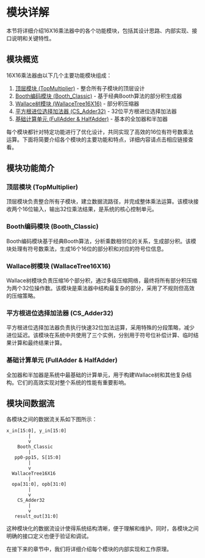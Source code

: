 # 模块详解

本节将详细介绍16X16乘法器中的各个功能模块，包括其设计思路、内部实现、接口说明和关键特性。

## 模块概览

16X16乘法器由以下几个主要功能模块组成：

1. [顶层模块 (TopMultiplier)](./top_multiplier.md) - 整合所有子模块的顶层设计
2. [Booth编码模块 (Booth_Classic)](./booth_classic.md) - 基于经典Booth算法的部分积生成器
3. [Wallace树模块 (WallaceTree16X16)](./wallace_tree.md) - 部分积压缩器
4. [平方根进位选择加法器 (CS_Adder32)](./cs_adder.md) - 32位平方根进位选择加法器
5. [基础计算单元 (FullAdder & HalfAdder)](./basic_units.md) - 基本的全加器和半加器

每个模块都针对特定功能进行了优化设计，共同实现了高效的16位有符号数乘法运算。下面将简要介绍各个模块的主要功能和特点，详细内容请点击相应链接查看。

## 模块功能简介

### 顶层模块 (TopMultiplier)

顶层模块负责整合所有子模块，建立数据流路径，并完成整体乘法运算。该模块接收两个16位输入，输出32位乘法结果，是系统的核心控制单元。

### Booth编码模块 (Booth_Classic)

Booth编码模块基于经典Booth算法，分析乘数相邻位的关系，生成部分积。该模块处理有符号数乘法，生成16个16位的部分积和对应的符号位信息。

### Wallace树模块 (WallaceTree16X16)

Wallace树模块负责压缩16个部分积，通过多级压缩网络，最终将所有部分积压缩为两个32位操作数。该模块是乘法器中结构最复杂的部分，采用了不规则但高效的压缩策略。

### 平方根进位选择加法器 (CS_Adder32)

平方根进位选择加法器负责执行快速32位加法运算，采用特殊的分段策略，减少进位延迟。该模块在系统中共使用了三个实例，分别用于符号位补偿计算、临时结果计算和最终结果计算。

### 基础计算单元 (FullAdder & HalfAdder)

全加器和半加器是系统中最基础的计算单元，用于构建Wallace树和其他复杂结构。它们的高效实现对整个系统的性能有重要影响。

## 模块间数据流

各模块之间的数据流关系如下图所示：

```
x_in[15:0], y_in[15:0]
        |
        v
    Booth_Classic
        |
   pp0-pp15, S[15:0]
        |
        v
  WallaceTree16X16
        |
  opa[31:0], opb[31:0]
        |
        v
    CS_Adder32
        |
        v
   result_out[31:0]
```

这种模块化的数据流设计使得系统结构清晰，便于理解和维护。同时，各模块之间明确的接口定义也便于验证和调试。

在接下来的章节中，我们将详细介绍每个模块的内部实现和工作原理。 